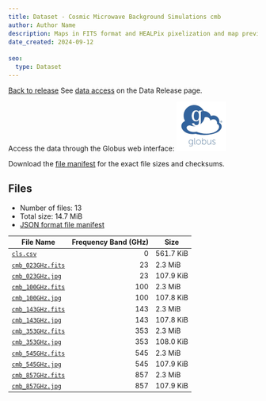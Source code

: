 ```yaml
---
title: Dataset - Cosmic Microwave Background Simulations cmb
author: Author Name
description: Maps in FITS format and HEALPix pixelization and map preview in jpg format for the cmb component
date_created: 2024-09-12

seo:
  type: Dataset
---
```


[Back to release](./index.html#datasets)
See [data access](./index.html#data-access) on the Data Release page.

Access the data through the Globus web interface: [![Download via Globus](images/globus-logo.png)](https://app.globus.org/file-manager?origin_id=980fab9c-fea7-43e2-a9b6-b6afa1b20214&origin_path=%2F/datasets/%2Fcmb%2F)

Download the [file manifest](https://g-dcef77.c2d0f8.bd7c.data.globus.org//datasets//cmb/manifest.json) for the exact file sizes and checksums.

## Files

- Number of files: 13
- Total size: 14.7 MiB
- [JSON format file manifest](https://g-dcef77.c2d0f8.bd7c.data.globus.org//datasets//cmb/manifest.json)

|                                           File Name                                            | Frequency Band (GHz) |   Size    |
| ---------------------------------------------------------------------------------------------- | -------------------: | --------- |
| [`cls.csv`](https://g-dcef77.c2d0f8.bd7c.data.globus.org/datasets/cmb/cls.csv)                 |                    0 | 561.7 KiB |
| [`cmb_023GHz.fits`](https://g-dcef77.c2d0f8.bd7c.data.globus.org/datasets/cmb/cmb_023GHz.fits) |                   23 | 2.3 MiB   |
| [`cmb_023GHz.jpg`](https://g-dcef77.c2d0f8.bd7c.data.globus.org/datasets/cmb/cmb_023GHz.jpg)   |                   23 | 107.9 KiB |
| [`cmb_100GHz.fits`](https://g-dcef77.c2d0f8.bd7c.data.globus.org/datasets/cmb/cmb_100GHz.fits) |                  100 | 2.3 MiB   |
| [`cmb_100GHz.jpg`](https://g-dcef77.c2d0f8.bd7c.data.globus.org/datasets/cmb/cmb_100GHz.jpg)   |                  100 | 107.8 KiB |
| [`cmb_143GHz.fits`](https://g-dcef77.c2d0f8.bd7c.data.globus.org/datasets/cmb/cmb_143GHz.fits) |                  143 | 2.3 MiB   |
| [`cmb_143GHz.jpg`](https://g-dcef77.c2d0f8.bd7c.data.globus.org/datasets/cmb/cmb_143GHz.jpg)   |                  143 | 107.8 KiB |
| [`cmb_353GHz.fits`](https://g-dcef77.c2d0f8.bd7c.data.globus.org/datasets/cmb/cmb_353GHz.fits) |                  353 | 2.3 MiB   |
| [`cmb_353GHz.jpg`](https://g-dcef77.c2d0f8.bd7c.data.globus.org/datasets/cmb/cmb_353GHz.jpg)   |                  353 | 108.0 KiB |
| [`cmb_545GHz.fits`](https://g-dcef77.c2d0f8.bd7c.data.globus.org/datasets/cmb/cmb_545GHz.fits) |                  545 | 2.3 MiB   |
| [`cmb_545GHz.jpg`](https://g-dcef77.c2d0f8.bd7c.data.globus.org/datasets/cmb/cmb_545GHz.jpg)   |                  545 | 107.9 KiB |
| [`cmb_857GHz.fits`](https://g-dcef77.c2d0f8.bd7c.data.globus.org/datasets/cmb/cmb_857GHz.fits) |                  857 | 2.3 MiB   |
| [`cmb_857GHz.jpg`](https://g-dcef77.c2d0f8.bd7c.data.globus.org/datasets/cmb/cmb_857GHz.jpg)   |                  857 | 107.9 KiB |
